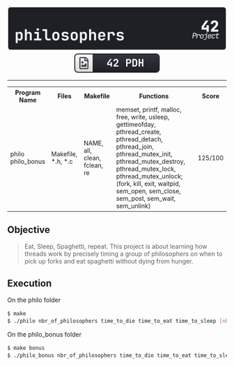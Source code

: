 <div align="center">
	<img src="https://github.com/gawbsouza/42-pdh/blob/main/dark/philosophers_dark.svg">
	<br>
	<a href="https://github.com/gawbsouza/42-pdh">
		<img src="https://github.com/gawbsouza/42-pdh/blob/main/badge/42pdh_badge.svg">
	</a>
</div>

---
<table>
	<tr>
		<th style="font-weight:bold">
			Program Name
		</th>
		<th style="font-weight:bold">
			Files
		</th>
		<th style="font-weight:bold">
			Makefile
		</th>
		<th style="font-weight:bold">
			Functions
		</th>
		<th style="font-weight:bold">
			Score
		</th>
	</tr>
	<tr>
		<td>
			philo
			<br>
			philo_bonus
		</td>
		<td>
			Makefile, *.h, *.c
		</td>
		<td>
			NAME, all, clean, fclean, re
		</td>
		<td>
			memset, printf, malloc, free, write, usleep, gettimeofday,
			pthread_create, pthread_detach, pthread_join, pthread_mutex_init,
			pthread_mutex_destroy, pthread_mutex_lock, pthread_mutex_unlock;
			<br>
			(fork, kill, exit, waitpid, sem_open, sem_close, sem_post, sem_wait,
			sem_unlink)
		</td>
		<td>
			125/100
		</td>
	</tr>
</table>

## Objective

> Eat, Sleep, Spaghetti, repeat. This project is about learning how threads work
> by precisely timing a group of philosophers on when to pick up forks and eat
> spaghetti without dying from hunger.

## Execution

On the philo folder
```sh
$ make
$ ./philo nbr_of_philosophers time_to_die time_to_eat time_to_sleep [nbr_of_meals]
```

On the philo_bonus folder
```sh
$ make bonus
$ ./philo_bonus nbr_of_philosophers time_to_die time_to_eat time_to_sleep [nbr_of_meals]
```
